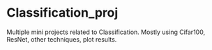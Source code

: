 # Classification_proj
Multiple mini projects related to Classification.  Mostly using Cifar100,  ResNet, other techniques,  plot results.
